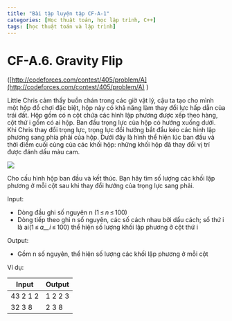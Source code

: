 ```yaml
---
title: "Bài tập luyện tập CF-A-1"
categories: [Học thuật toán, học lập trình, C++]
tags: [học thuật toán và lập trình]
---
```

# CF-A.6. Gravity Flip

([http://codeforces.com/contest/405/problem/A](http://codeforces.com/contest/405/problem/A) )

Little Chris cảm thấy buồn chán trong các giờ vật lý, cậu ta tạo cho mình một hộp đồ chơi đặc biệt, hộp này có khả năng làm thay đổi lực hấp dẫn của trái đất. Hộp gồm có n cột chứa các hình lập phương được xếp theo hàng, cột thứ i gồm có ai hộp. Ban đầu trọng lực của hộp có hướng xuống dưới. Khi Chris thay đổi trọng lực, trọng lực đổi hướng bắt đầu kéo các hình lập phương sang phía phải của hộp. Dưới đây là hình thể hiện lúc ban đầu và thời điểm cuối cùng của các khối hộp: những khối hộp đã thay đổi vị trí được đánh dấu màu cam.

![](RackMultipart20200502-4-b5e5r2_html_f550b1a525f88842.png)

Cho cấu hình hộp ban đầu và kết thúc. Bạn hãy tìm số lượng các khối lập phương ở mỗi cột sau khi thay đổi hướng của trọng lực sang phải.

Input:

- Dòng đầu ghi số nguyên n (1 ≤ _n_ ≤ 100)
- Dòng tiếp theo ghi n số nguyên, các số cách nhau bởi dấu cách; số thứ i là ai(1 ≤ _a__i_ ≤ 100) thể hiện số lượng khối lập phương ở cột thứ i

Output:

- Gồm n số nguyên, thể hiện số lượng các khối lập phương ở mỗi cột

Ví dụ:

| **Input** | **Output** |
| --- | --- |
| 43 2 1 2 | 1 2 2 3 |
| 32 3 8 | 2 3 8 |

